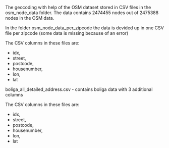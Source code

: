 The geocoding with help of the OSM dataset stored in CSV files in the osm_node_data folder. The data contains 2474455 nodes out of 2475388 nodes in the OSM data.

In the folder osm_node_data_per_zipcode the data is devided up in one CSV file per zipcode (some data is missing because of an error)

The CSV columns in these files are: 
- idx,
- street,
- postcode,
- housenumber,
- lon,
- lat



boliga_all_detailed_address.csv - contains boliga data with 3 additional columns 

The CSV columns in these files are: 
- idx,
- street,
- postcode,
- housenumber,
- lon,
- lat







 
